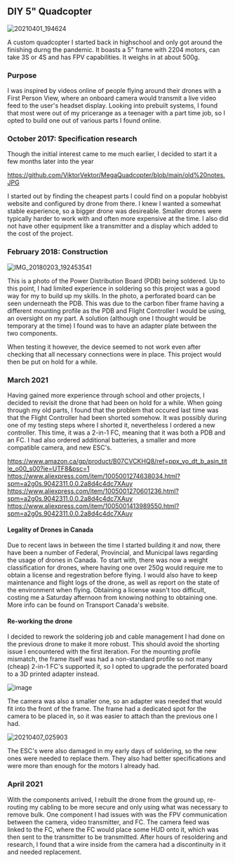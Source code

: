 ## DIY 5" Quadcopter

![20210401_194624](https://user-images.githubusercontent.com/41247872/132404828-29ebfa25-84eb-4e06-8d28-a14132a3620d.jpg)

A custom quadcopter I started back in highschool and only got around the finishing durng the pandemic. It boasts a 5" frame with 2204 motors, can take 3S or 4S and has FPV capabilities. It weighs in at about 500g.

### Purpose

I was inspired by videos online of people flying around their drones with a First Person View, where an onboard camera would transmit a live video feed to the user's headset display. Looking into prebuilt systems, I found that most were out of my pricerange as a teenager with a part time job, so I opted to build one out of various parts I found online.

### October 2017: Specification research

Though the initial interest came to me much earlier, I decided to start it a few months later into the year

https://github.com/ViktorVektor/MegaQuadcopter/blob/main/old%20notes.JPG

I started out by finding the cheapest parts I could find on a popular hobbyist website and configured by drone from there. I knew I wanted a somewhat stable experience, so a bigger drone was desireable. Smaller drones were typically harder to work with and often more expensive at the time. I also did not have other equipment like a transmitter and a display which added to the cost of the project.

### February 2018: Construction

![IMG_20180203_192453541](https://user-images.githubusercontent.com/41247872/132406325-87d19927-6211-442c-82c1-b1f88757244e.jpg)

This is a photo of the Power Distribution Board (PDB) being soldered. Up to this point, I had limited experience in soldering so this project was a good way for my to build up my skills. In the photo, a perforated board can be seen underneath the PDB. This was due to the carbon fiber frame having a different mounting profile as the PDB and Flight Controller I would be using, an oversight on my part. A solution (although one I thought would be temporary at the time) I found was to have an adapter plate between the two components.

When testing it however, the device seemed to not work even after checking that all necessary connections were in place. This project would then be put on hold for a while.

### March 2021

Having gained more experience through school and other projects, I decided to revisit the drone that had been on hold for a while. When going through my old parts, I found that the problem that occured last time was that the Flight Controller had been shorted somehow. It was possibly during one of my testing steps where I shorted it, nevertheless I ordered a new controller. This time, it was a 2-in-1 FC, meaning that it was both a PDB and an FC. I had also ordered additional batteries, a smaller and more compatible camera, and new ESC's.

https://www.amazon.ca/gp/product/B07CVCKHQ8/ref=ppx_yo_dt_b_asin_title_o00_s00?ie=UTF8&psc=1
https://www.aliexpress.com/item/1005001274638034.html?spm=a2g0s.9042311.0.0.2a8d4c4dc7XAuy
https://www.aliexpress.com/item/1005001270601236.html?spm=a2g0s.9042311.0.0.2a8d4c4dc7XAuy
https://www.aliexpress.com/item/1005001413989550.html?spm=a2g0s.9042311.0.0.2a8d4c4dc7XAuy

#### Legality of Drones in Canada

Due to recent laws in between the time I started building it and now, there have been a number of Federal, Provincial, and Municipal laws regarding the usage of drones in Canada. To start with, there was now a weight classification for drones, where having one over 250g would require me to obtain a license and regestration before flying. I would also have to keep maintenance and flight logs of the drone, as well as report on the state of the environment when flying. Obtaining a license wasn't too difficult, costing me a Saturday afternoon from knowing nothing to obtaining one. More info can be found on Transport Canada's website.

#### Re-working the drone

I decided to rework the soldering job and cable management I had done on the previous drone to make it more robust. This should avoid the shorting issue I encountered with the first iteration. For the mounting profile mismatch, the frame itself was had a non-standard profile so not many (cheap) 2-in-1 FC's supported it, so I opted to upgrade the perforated board to a 3D printed adapter instead. 

![image](https://user-images.githubusercontent.com/41247872/132408862-8abd48eb-1921-4ee1-90a4-99662816a149.png)

The camera was also a smaller one, so an adapter was needed that would fit into the front of the frame. The frame had a dedicated spot for the camera to be placed in, so it was easier to attach than the previous one I had.

![20210407_025903](https://user-images.githubusercontent.com/41247872/132409037-fbee6419-af85-4c80-be75-ada1abe75422.jpg)

The ESC's were also damaged in my early days of soldering, so the new ones were needed to replace them. They also had better specifications and were more than enough for the motors I already had.

### April 2021

With the components arrived, I rebuilt the drone from the ground up, re-routing my cabling to be more secure and only using what was necessary to remove bulk. One component I had issues with was the FPV communication between the camera, video transmitter, and FC. The camera feed was linked to the FC, where the FC would place some HUD onto it, which was then sent to the transmitter to be transmitted. After hours of resoldering and research, I found that a wire inside from the camera had a discontinuity in it and needed replacement.


